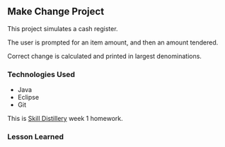 ## Make Change Project
This project simulates a cash register.

The user is prompted for an item amount, and then an amount tendered.

Correct change is calculated and printed in largest denominations.

### Technologies Used
* Java
* Eclipse
* Git

This is [Skill Distillery](https://skilldistillery.com) week 1 homework.

### Lesson Learned
